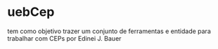 # uebCep
tem como objetivo trazer um conjunto de ferramentas e entidade para trabalhar com CEPs por Edinei J. Bauer